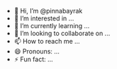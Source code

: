 - 👋 Hi, I’m @pinnabayrak
- 👀 I’m interested in ...
- 🌱 I’m currently learning ...
- 💞️ I’m looking to collaborate on ...
- 📫 How to reach me ...
- 😄 Pronouns: ...
- ⚡ Fun fact: ...

<!---
pinnabayrak/pinnabayrak is a ✨ special ✨ repository because its `README.md` (this file) appears on your GitHub profile.
You can click the Preview link to take a look at your changes.
--->

